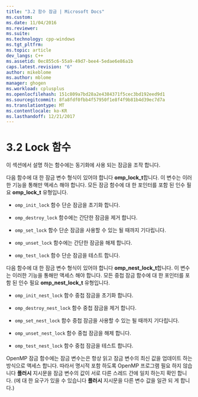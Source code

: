 ```yaml
---
title: "3.2 함수 잠금 | Microsoft Docs"
ms.custom: 
ms.date: 11/04/2016
ms.reviewer: 
ms.suite: 
ms.technology: cpp-windows
ms.tgt_pltfrm: 
ms.topic: article
dev_langs: C++
ms.assetid: 0ec855c6-55a9-49d7-bee4-5edae6e86a1b
caps.latest.revision: "6"
author: mikeblome
ms.author: mblome
manager: ghogen
ms.workload: cplusplus
ms.openlocfilehash: 151c809a7bd28a2e4384371f5cec3bd192eed9d1
ms.sourcegitcommit: 8fa8fdf0fbb4f57950f1e8f4f9b81b4d39ec7d7a
ms.translationtype: MT
ms.contentlocale: ko-KR
ms.lasthandoff: 12/21/2017
---
```

# <a name="32-lock-functions"></a>3.2 Lock 함수
이 섹션에서 설명 하는 함수에는 동기화에 사용 되는 잠금을 조작 합니다.  
  
 다음 함수에 대 한 잠금 변수 형식이 있어야 합니다 **omp_lock_t**합니다. 이 변수는 이러한 기능을 통해만 액세스 해야 합니다. 모든 잠금 함수에 대 한 포인터를 포함 된 인수 필요 **omp_lock_t** 유형입니다.  
  
-   `omp_init_lock` 함수 단순 잠금을 초기화 합니다.  
  
-   `omp_destroy_lock` 함수에는 간단한 잠금을 제거 합니다.  
  
-   `omp_set_lock` 함수 단순 잠금을 사용할 수 있는 될 때까지 기다립니다.  
  
-   `omp_unset_lock` 함수에는 간단한 잠금을 해제 합니다.  
  
-   `omp_test_lock` 함수 단순 잠금을 테스트 합니다.  
  
 다음 함수에 대 한 잠금 변수 형식이 있어야 합니다 **omp_nest_lock_t**합니다.  이 변수는 이러한 기능을 통해만 액세스 해야 합니다. 모든 중첩 잠금 함수에 대 한 포인터를 포함 된 인수 필요 **omp_nest_lock_t** 유형입니다.  
  
-   `omp_init_nest_lock` 함수 중첩 잠금을 초기화 합니다.  
  
-   `omp_destroy_nest_lock` 함수 중첩 잠금을 제거 합니다.  
  
-   `omp_set_nest_lock` 함수 중첩 잠금을 사용할 수 있는 될 때까지 기다립니다.  
  
-   `omp_unset_nest_lock` 함수 중첩 잠금을 해제 합니다.  
  
-   `omp_test_nest_lock` 함수 중첩 잠금을 테스트 합니다.  
  
 OpenMP 잠금 함수에는 잠금 변수는은 항상 읽고 잠금 변수의 최신 값을 업데이트 하는 방식으로 액세스 합니다. 따라서 명시적 포함 하도록 OpenMP 프로그램 필요 하지 않습니다 **플러시** 지시문을 잠금 변수의 값이 서로 다른 스레드 간에 일치 하는지 확인 합니다. (에 대 한 요구가 있을 수 있습니다 **플러시** 지시문을 다른 변수 값을 일관 되 게 합니다.)